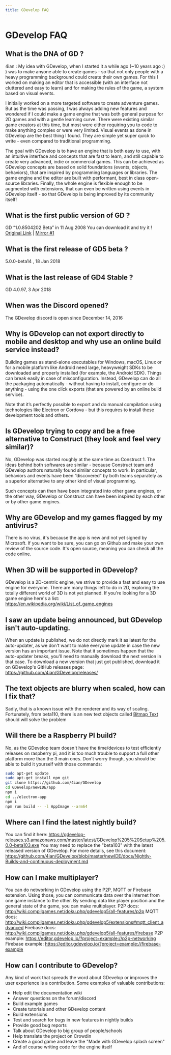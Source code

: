 ```yaml
---
title: GDevelop FAQ
---
```

# GDevelop FAQ

## What is the DNA of GD ?

4ian : My idea with GDevelop, when I started it a while ago (~10 years ago :) ) was to make anyone able to create games - so that not only people with a heavy programming background could create their own games.
For this I worked on making an editor that is accessible (with an interface not cluttered and easy to learn) and for making the rules of the game, a system based on visual events.

I initially worked on a more targeted software to create adventure games. But as the time was passing, I was always adding new features and wondered if I could make a game engine that was both general purpose for 2D games and with a gentle learning curve.
There were existing similar game creators at this time, but most were either requiring you to code to make anything complex or were very limited.
Visual events as done in GDevelop are the best thing I found. They are simple yet super quick to write - even compared to traditional programming.

The goal with GDevelop is to have an engine that is both easy to use, with an intuitive interface and concepts that are fast to learn, and still capable to create very advanced, indie or commercial games. This can be achieved as GDevelop concepts are based on solid foundations (events, objects, behaviors), that are inspired by programming languages or libraries. The game engine and the editor are built with performant, best in class open-source libraries. Finally, the whole engine is flexible enough to be augmented with extensions, that can even be written using events in GDevelop itself - so that GDevelop is being improved by its community itself!

## What is the first public version of GD ?

GD “1.0.8504202 Beta” in 11 Aug 2008
You can download it and try it !
[Original Link](http://www.compilgames.net/dl/gdbeta5.exe) | [Mirror #1](https://drive.google.com/open?id=1iqUsXVzJjavWhgGUzINrFowIfv3xt2zR) 

## What is the first release of GD5 beta ?

5.0.0-beta14 , 18 Jan 2018

## What is the last release of GD4 Stable ?

GD 4.0.97, 3 Apr 2018

## When was the Discord opened?

The GDevelop discord is open since December 14, 2016

## Why is GDevelop can not export directly to mobile and desktop and why use an online build service instead?
Building games as stand-alone executables for Windows, macOS, Linux or for a mobile platform like Android need large, heavyweight SDKs to be downloaded and properly installed (for example, the Android SDK).
Things can break easily in case of misconfiguration.
Instead, GDevelop can do all the packaging automatically - without having to install, configure or do anything - using the one click exports (that are powered by an online build service).

Note that it’s perfectly possible to export and do manual compilation using technologies like Electron or Cordova - but this requires to install these development tools and others.

## Is GDevelop trying to copy and be a free alternative to Construct (they look and feel very similar)?
No, GDevelop was started roughly at the same time as Construct 1. The ideas behind both softwares are similar - because Construct team and GDevelop authors naturally found similar concepts to work. In particular, behaviors and events have been “discovered” by both teams separately as a superior alternative to any other kind of visual programming.

Such concepts can then have been integrated into other game engines, or the other way, GDevelop or Construct can have been inspired by each other or by other game engines.

## Why are GDevelop and my games flagged by my antivirus?

There is no virus, it's because the app is new and not yet signed by Microsoft.
If you want to be sure, you can go on Github and make your own review of the source code. 
It's open source, meaning you can check all the code online.

## When 3D will be supported in GDevelop?

GDevelop is a 2D-centric engine, we strive to provide a fast and easy to use engine for everyone.
There are many things left to do in 2D, exploring the totally different world of 3D is not yet planned.
If you're looking for a 3D game engine here's a list: https://en.wikipedia.org/wiki/List_of_game_engines

## I saw an update being announced, but GDevelop isn't auto-updating.

When an update is published, we do not directly mark it as latest for the auto-updater, as we don't want to make everyone update in case the new version has an important issue. 
Note that it sometimes happen that the auto-updater breaks, you'll need to manually download the next version in that case.
To download a new version that just got published, download it on GDevelop's GitHub releases page:
https://github.com/4ian/GDevelop/releases/

## The text objects are blurry when scaled, how can I fix that?

Sadly, that is a known issue with the renderer and its way of scaling. Fortunately, from beta110, there is an new text objects called [Bitmap Text](/gdevelop5/objects/bitmap_text) should will solve the problem

## Will there be a Raspberry PI build?

No, as the GDevelop team doesn't have the time/devices to test efficiently releases on raspberry pi, and it is too much trouble to support a full other platform more than the 3 main ones.
Don't worry though, you should be able to build it yourself with those commands:
```sh
sudo apt-get update
sudo apt-get install npm git
git clone https://github.com/4ian/GDevelop
cd GDevelop/newIDE/app
npm i
cd ../electron-app
npm i
npm run build -- -l AppImage --arm64
```

## Where can I find the latest nightly build?

You can find it here:
https://gdevelop-releases.s3.amazonaws.com/master/latest/GDevelop%205%20Setup%205.0.0-beta103.exe
You may need to replace the "beta103" with the latest released version of GDevelop.
For more details, see this document: https://github.com/4ian/GDevelop/blob/master/newIDE/docs/Nightly-Builds-and-continuous-deployment.md

## How can I make multiplayer?

You can do networking in GDevelop using the P2P, MQTT or Firebase extension.
Using those, you can communicate data over the internet from one game instance to the other. By sending data like player position and the general state of the game, you can make multiplayer.
P2P docs: http://wiki.compilgames.net/doku.php/gdevelop5/all-features/p2p
MQTT docs: http://wiki.compilgames.net/doku.php/gdevelop5/extensions#mqtt_client_advanced
Firebase docs: http://wiki.compilgames.net/doku.php/gdevelop5/all-features/firebase
P2P example: https://editor.gdevelop.io/?project=example://p2p-networking
Firebase example: https://editor.gdevelop.io/?project=example://firebase-example


## How can I contribute to GDevelop?

Any kind of work that spreads the word about GDevelop or improves the user experience is a contribution. Some examples of valuable contributions:
- Help edit the documentation wiki
- Answer questions on the forum/discord
- Build example games
- Create tutorials and other GDevelop content
- Build extensions
- Test and search for bugs in new features in nightly builds
- Provide good bug reports
- Talk about GDevelop to big group of people/schools
- Help translate the project on Crowdin
- Create a good game and leave the "Made with GDevelop splash screen"
- And of course writing code for the engine itself